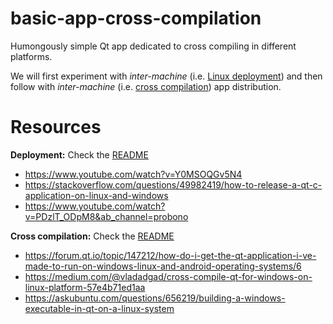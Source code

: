 # basic-app-cross-compilation
Humongously simple Qt app dedicated to cross compiling in different platforms.

We will first experiment with _inter-machine_ (i.e. [Linux deployment](https://github.com/agarnung/basic-app-cross-compilation/tree/main/linux_deployment)) and then follow with _inter-machine_ (i.e. [cross compilation](https://github.com/agarnung/basic-app-cross-compilation/blob/main/linux_to_windows)) app distribution.

# Resources
**Deployment:**
Check the [README](https://github.com/agarnung/basic-app-cross-compilation/blob/main/linux_deployment/README.md)
- https://www.youtube.com/watch?v=Y0MSOQGv5N4
- https://stackoverflow.com/questions/49982419/how-to-release-a-qt-c-application-on-linux-and-windows
- https://www.youtube.com/watch?v=PDzlT_ODpM8&ab_channel=probono

**Cross compilation:**
Check the [README](https://github.com/agarnung/basic-app-cross-compilation/blob/main/linux_to_windows/app/README.md)
- https://forum.qt.io/topic/147212/how-do-i-get-the-qt-application-i-ve-made-to-run-on-windows-linux-and-android-operating-systems/6
- https://medium.com/@vladadgad/cross-compile-qt-for-windows-on-linux-platform-57e4b71ed1aa
- https://askubuntu.com/questions/656219/building-a-windows-executable-in-qt-on-a-linux-system

